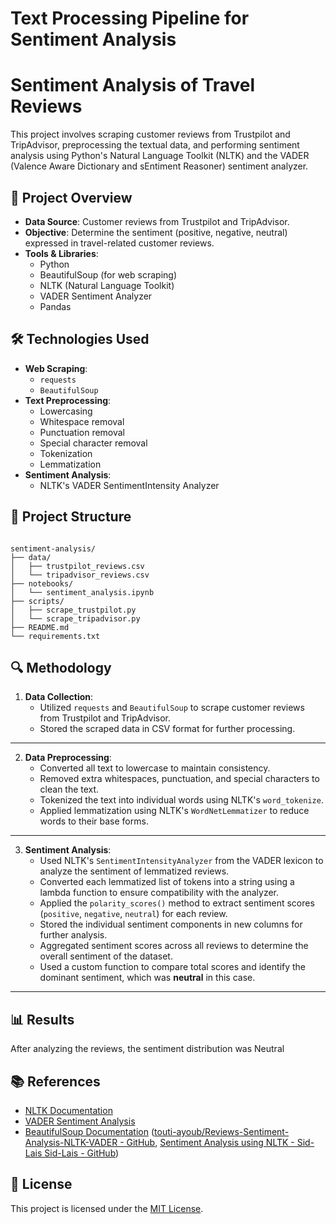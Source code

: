 # Text Processing Pipeline for Sentiment Analysis


# Sentiment Analysis of Travel Reviews

This project involves scraping customer reviews from Trustpilot and TripAdvisor, preprocessing the textual data, and performing sentiment analysis using Python's Natural Language Toolkit (NLTK) and the VADER (Valence Aware Dictionary and sEntiment Reasoner) sentiment analyzer.

## 📌 Project Overview

- **Data Source**: Customer reviews from Trustpilot and TripAdvisor.
- **Objective**: Determine the sentiment (positive, negative, neutral) expressed in travel-related customer reviews.
- **Tools & Libraries**:
  - Python
  - BeautifulSoup (for web scraping)
  - NLTK (Natural Language Toolkit)
  - VADER Sentiment Analyzer
  - Pandas 
## 🛠️ Technologies Used

- **Web Scraping**:
  - `requests`
  - `BeautifulSoup`
- **Text Preprocessing**:
  - Lowercasing
  - Whitespace removal
  - Punctuation removal
  - Special character removal
  - Tokenization
  - Lemmatization
- **Sentiment Analysis**:
  - NLTK's VADER SentimentIntensity Analyzer

## 📂 Project Structure

```

sentiment-analysis/
├── data/
│   ├── trustpilot_reviews.csv
│   └── tripadvisor_reviews.csv
├── notebooks/
│   └── sentiment_analysis.ipynb
├── scripts/
│   ├── scrape_trustpilot.py
│   └── scrape_tripadvisor.py
├── README.md
└── requirements.txt
```


## 🔍 Methodology

1. **Data Collection**:
   - Utilized `requests` and `BeautifulSoup` to scrape customer reviews from Trustpilot and TripAdvisor.
   - Stored the scraped data in CSV format for further processing.
  
---

2. **Data Preprocessing**:
   - Converted all text to lowercase to maintain consistency.
   - Removed extra whitespaces, punctuation, and special characters to clean the text.
   - Tokenized the text into individual words using NLTK's `word_tokenize`.
   - Applied lemmatization using NLTK's `WordNetLemmatizer` to reduce words to their base forms.


---

3. **Sentiment Analysis**:  
   - Used NLTK's `SentimentIntensityAnalyzer` from the VADER lexicon to analyze the sentiment of lemmatized reviews.  
   - Converted each lemmatized list of tokens into a string using a lambda function to ensure compatibility with the analyzer.  
   - Applied the `polarity_scores()` method to extract sentiment scores (`positive`, `negative`, `neutral`) for each review.  
   - Stored the individual sentiment components in new columns for further analysis.  
   - Aggregated sentiment scores across all reviews to determine the overall sentiment of the dataset.  
   - Used a custom function to compare total scores and identify the dominant sentiment, which was **neutral** in this case.

---



## 📊 Results

After analyzing the reviews, the sentiment distribution was Neutral 


## 📚 References

- [NLTK Documentation](https://www.nltk.org/)
- [VADER Sentiment Analysis](https://github.com/cjhutto/vaderSentiment)
- [BeautifulSoup Documentation](https://www.crummy.com/software/BeautifulSoup/bs4/doc/) ([touti-ayoub/Reviews-Sentiment-Analysis-NLTK-VADER - GitHub](https://github.com/touti-ayoub/Reviews-Sentiment-Analysis-NLTK-VADER?utm_source=chatgpt.com), [Sentiment Analysis using NLTK - Sid-Lais Sid-Lais - GitHub](https://github.com/Sid-Lais/Sentiment-Analysis?utm_source=chatgpt.com))

## 📄 License

This project is licensed under the [MIT License](LICENSE).
